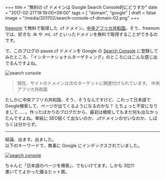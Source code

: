 +++
title = "無料の cf ドメインは Google Search Console的にどうすか"
date = "2017-02-21T19:19:00+09:00"
tags = [ "domain", "google" ]
draft = false
image = "/media/201702/search-console-cf-domain-02.png"
+++

[freenom](http://www.freenom.com/) で無料で取得した .cf ドメイン。[中央アフリカ共和国](http://www.dot.cf/)。そう、freenom では、好きな .tk や .ml, .cf といったドメインを無料で取得することができるのです。

で、このブログの pause.cf ドメインを Google の [Search Console](https://www.google.com/webmasters/tools/home?hl=ja) に登録してみたところ、「インターナショナルターゲティング」のところにはこんな感じ出でるんですよね。

![search console](/media/201702/search-console-cf-domain-01.png)

> 現在、サイトのドメインは次のターゲットに関連付けられています。 中央アフリカ共和国

たしかに中央アフリカ共和国、そう、そうなんですけど、これって日本語で Google検索して、ページが出てくるようになるのかな？ とちょっと不安になりまして……。作ったばかりのブログだから、最初は検索してもまだ何も出なかったんですよね。単純に SEO弱くて出ないのか、.cfドメインのせいなのか、しばらくは分からず。

---

結論、出ます。出ました。  
以下のキーワードで、無事に Google にインデックスされていました。

[![search console](/media/201702/search-console-cf-domain-02.png)](https://www.google.co.jp/search?q=踊るヒット賞+2016&lr=lang_ja)

ちゃんと「日本語のページを検索」、でもいけてます。しかも 3位!!!  
書いててよかった踊るヒット賞。
